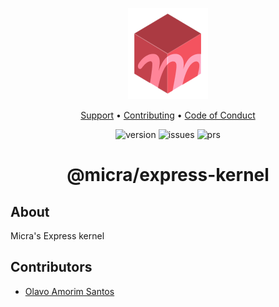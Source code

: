 <p align="center">
  <img src="https://raw.githubusercontent.com/micrajs/.github/latest/assets/micra-logo.png" />
</p>

<p align="center">
  <a href="https://github.com/micrajs/.github/blob/latest/SUPPORT.md">Support</a> •
  <a href="https://github.com/micrajs/.github/blob/latest/CONTRIBUTING.md">Contributing</a> •
  <a href="https://github.com/micrajs/.github/blob/latest/CODE_OF_CONDUCT.md">Code of Conduct</a>
</p>

<p align="center">
  <img alt="version" src="https://img.shields.io/npm/v/@micra/express-kernel?color=%23F3626C&logo=npm" />
  <img alt="issues" src="https://img.shields.io/github/issues-search/micrajs/community?color=%23F3626C&label=Issues&logo=github&query=is%3Aopen%20label%3A%22Project%3A%20express-kernel%22" />
  <img alt="prs" src="https://img.shields.io/github/issues-pr/micrajs/express-kernel?color=%23F3626C&label=Pull%20requests&logo=github" />
</p>

<h1 align="center">@micra/express-kernel</h1>

## About

Micra's Express kernel

## Contributors

- [Olavo Amorim Santos](https://github.com/olavoasantos)
